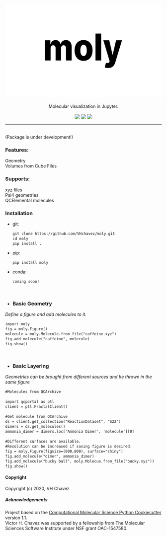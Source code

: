 <p align="center">
<br>
<img src="media/title.png" alt="moly" height=300> <br><br>
Molecular visualization in Jupyter.<br><br>
<a href="https://travis-ci.com/VHChavez/moly"><img src="https://travis-ci.com/VHChavez/moly.svg?branch=master" /></a>  
<a href="https://lgtm.com/projects/g/VHchavez/moly/context:python"><img src="https://img.shields.io/lgtm/grade/python/g/VHchavez/moly.svg?logo=lgtm&logoWidth=18" /></a>  
<a href="https://opensource.org/licenses/BSD-3-Clause"><img src="https://img.shields.io/badge/License-BSD%203--Clause-blue.svg" /></a>
<br>
</p>

---

<br>
(Package is under development!)


### Features:  
Geometry  
Volumes from Cube Files    

### Supports:
xyz files  
Psi4 geometries  
QCElemental molecules  

### Installation 
* git:
    ```
    git clone https://github.com/VHchavez/moly.git
    cd moly
    pip install .
     ```
* pip:
    ```
    pip install moly
     ```
* conda:
    ```
    coming soon!
    ```
      
<br>

 
* ### Basic Geometry
*Define a figure and add molecules to it.*
 
 ```
 import moly
 fig = moly.Figure()
 molecule = moly.Molecule.from_file("caffeine.xyz")
 fig.add_molecule("caffeine", molecule)
 fig.show()
 ```
 
<br>
  
* ### Basic Layering
*Geometries can be brought from different sources and be thrown in the same figure*
 ```
#Molecules from QCArchive

import qcportal as ptl
client = ptl.FractalClient()

#Get molecule from QCArchive
ds = client.get_collection("ReactionDataset", "S22")
dimers = ds.get_molecules()
ammonia_dimer = dimers.loc['Ammonia Dimer', 'molecule'][0]

#Different surfaces are available. 
#Resolution can be increased if saving figure is desired. 
fig = moly.Figure(figsize=(800,800), surface="shiny")
fig.add_molecule("dimer", ammonia_dimer)
fig.add_molecule("bucky ball", moly.Molecue.from_file("bucky.xyz"))
fig.show()
 ```

 

#### Copyright
Copyright (c) 2020, VH Chavez


##### Acknowledgements
Project based on the 
[Computational Molecular Science Python Cookiecutter](https://github.com/molssi/cookiecutter-cms) version 1.1.  
Victor H. Chavez was supported by a fellowship from The Molecular Sciences Software Institute under NSF grant OAC-1547580.  

